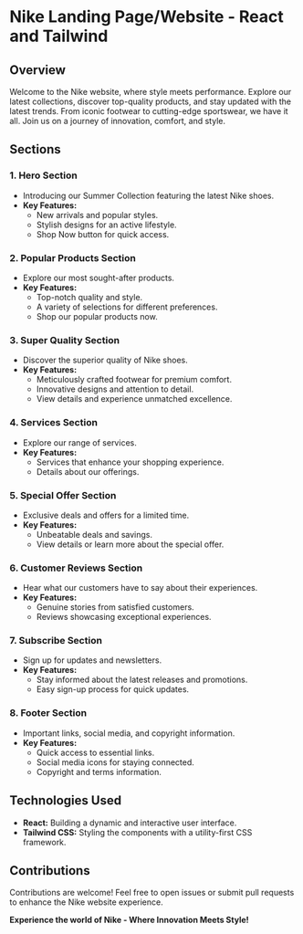 # Nike Landing Page/Website - React and Tailwind

## Overview

Welcome to the Nike website, where style meets performance. Explore our latest collections, discover top-quality products, and stay updated with the latest trends. From iconic footwear to cutting-edge sportswear, we have it all. Join us on a journey of innovation, comfort, and style.

## Sections

### 1. **Hero Section**

- Introducing our Summer Collection featuring the latest Nike shoes.
- **Key Features:**
  - New arrivals and popular styles.
  - Stylish designs for an active lifestyle.
  - Shop Now button for quick access.

### 2. **Popular Products Section**

- Explore our most sought-after products.
- **Key Features:**
  - Top-notch quality and style.
  - A variety of selections for different preferences.
  - Shop our popular products now.

### 3. **Super Quality Section**

- Discover the superior quality of Nike shoes.
- **Key Features:**
  - Meticulously crafted footwear for premium comfort.
  - Innovative designs and attention to detail.
  - View details and experience unmatched excellence.

### 4. **Services Section**

- Explore our range of services.
- **Key Features:**
  - Services that enhance your shopping experience.
  - Details about our offerings.

### 5. **Special Offer Section**

- Exclusive deals and offers for a limited time.
- **Key Features:**
  - Unbeatable deals and savings.
  - View details or learn more about the special offer.

### 6. **Customer Reviews Section**

- Hear what our customers have to say about their experiences.
- **Key Features:**
  - Genuine stories from satisfied customers.
  - Reviews showcasing exceptional experiences.

### 7. **Subscribe Section**

- Sign up for updates and newsletters.
- **Key Features:**
  - Stay informed about the latest releases and promotions.
  - Easy sign-up process for quick updates.

### 8. **Footer Section**

- Important links, social media, and copyright information.
- **Key Features:**
  - Quick access to essential links.
  - Social media icons for staying connected.
  - Copyright and terms information.

## Technologies Used

- **React:** Building a dynamic and interactive user interface.
- **Tailwind CSS:** Styling the components with a utility-first CSS framework.

## Contributions

Contributions are welcome! Feel free to open issues or submit pull requests to enhance the Nike website experience.

**Experience the world of Nike - Where Innovation Meets Style!**
